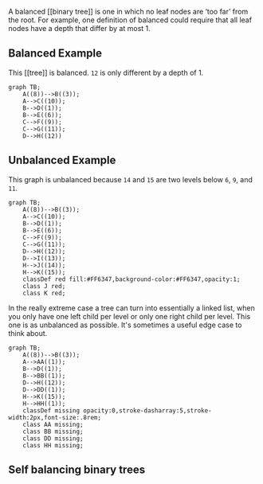  A balanced [[binary tree]] is one in which no leaf nodes are ‘too far’ from the root. For example, one definition of balanced could require that all leaf nodes have a depth that differ by at most 1.

## Balanced Example
This [[tree]] is balanced. `12` is only different by a depth of 1.
```mermaid
graph TB;
    A((8))-->B((3));
    A-->C((10));
    B-->D((1));
    B-->E((6));
    C-->F((9));
    C-->G((11));
    D-->H((12))
```
## Unbalanced Example
This graph is unbalanced because `14` and `15` are two levels below `6`, `9`, and `11`.
```mermaid
graph TB;
    A((8))-->B((3));
    A-->C((10));
    B-->D((1));
    B-->E((6));
    C-->F((9));
    C-->G((11));
    D-->H((12));
    D-->I((13));
    H-->J((14));
    H-->K((15));
    classDef red fill:#FF6347,background-color:#FF6347,opacity:1;
    class J red;
    class K red;
```

In the really extreme case a tree can turn into essentially a linked list, when you only have one left child per level or only one right child per level. This one is as unbalanced as possible. It's sometimes a useful edge case to think about. 

```mermaid
graph TB;
    A((8))-->B((3));
    A-->AA((1));
    B-->D((1));
    B-->BB((1));
    D-->H((12));
    D-->DD((1));
    H-->K((15));
    H-->HH((1));
    classDef missing opacity:0,stroke-dasharray:5,stroke-width:2px,font-size:.8rem;
    class AA missing;
    class BB missing;
    class DD missing;
    class HH missing;
```

## Self balancing binary trees

